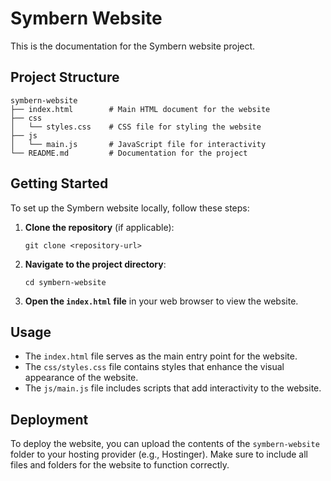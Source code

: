 # Symbern Website

This is the documentation for the Symbern website project.

## Project Structure

```
symbern-website
├── index.html        # Main HTML document for the website
├── css
│   └── styles.css    # CSS file for styling the website
├── js
│   └── main.js       # JavaScript file for interactivity
└── README.md         # Documentation for the project
```

## Getting Started

To set up the Symbern website locally, follow these steps:

1. **Clone the repository** (if applicable):
   ```
   git clone <repository-url>
   ```

2. **Navigate to the project directory**:
   ```
   cd symbern-website
   ```

3. **Open the `index.html` file** in your web browser to view the website.

## Usage

- The `index.html` file serves as the main entry point for the website.
- The `css/styles.css` file contains styles that enhance the visual appearance of the website.
- The `js/main.js` file includes scripts that add interactivity to the website.

## Deployment

To deploy the website, you can upload the contents of the `symbern-website` folder to your hosting provider (e.g., Hostinger). Make sure to include all files and folders for the website to function correctly.